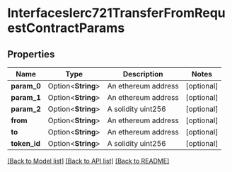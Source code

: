 # InterfacesIerc721TransferFromRequestContractParams

## Properties

Name | Type | Description | Notes
------------ | ------------- | ------------- | -------------
**param_0** | Option<**String**> | An ethereum address | [optional]
**param_1** | Option<**String**> | An ethereum address | [optional]
**param_2** | Option<**String**> | A solidity uint256 | [optional]
**from** | Option<**String**> | An ethereum address | [optional]
**to** | Option<**String**> | An ethereum address | [optional]
**token_id** | Option<**String**> | A solidity uint256 | [optional]

[[Back to Model list]](../README.md#documentation-for-models) [[Back to API list]](../README.md#documentation-for-api-endpoints) [[Back to README]](../README.md)


